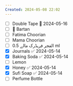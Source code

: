 ```yaml
---
Created: 2024-05-08 22:02
---
```

- [ ] Double Tape 📅 2024-05-16
- [ ] 🧼 Bartan  
- [ ] Fatima Choorian  
- [ ] Mama Choorian  
- [ ] الفجر فریڈرک مالے 0.5 ml  
- [x] Journals ✅ 2024-05-14
- [x] Baking Soda ✅ 2024-05-14
- [ ] Lemon
- [x] Honey ✅ 2024-05-14
- [x] Sufi Soap ✅ 2024-05-14
- [ ] Perfume Bottle
